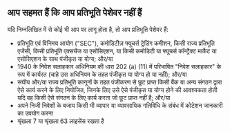 ## आप सहमत हैं कि आप प्रतिभूति पेशेवर नहीं हैं

यदि निम्नलिखित में से कोई भी आप पर लागू होता है, तो आप प्रतिभूति पेशेवर हैं:
- प्रतिभूति एवं विनिमय आयोग ("SEC"), कमोडिटीज़ फ्यूचर्स ट्रेडिंग कमीशन, किसी राज्य प्रतिभूति एजेंसी, किसी प्रतिभूति एक्सचेंज या एसोसिएशन, या किसी कमोडिटी या फ्यूचर्स कॉन्ट्रैक्ट मार्केट या एसोसिएशन के साथ पंजीकृत या योग्य; और/या
- 1940 के निवेश सलाहकार अधिनियम की धारा 202 (a) (11) में परिभाषित "निवेश सलाहकार" के रूप में कार्यरत (चाहे उस अधिनियम के तहत पंजीकृत या योग्य हो या नहीं); और/या
- संघीय और/या राज्य प्रतिभूति कानूनों के तहत पंजीकरण से छूट प्राप्त किसी बैंक या अन्य संगठन द्वारा ऐसे कार्य करने के लिए नियोजित, जिनके लिए उसे ऐसे पंजीकृत या योग्य होने की आवश्यकता होती यदि वह किसी ऐसे संगठन के लिए कार्य करता जो छूट प्राप्त नहीं है; और/या
- अपने निजी निवेशों के बजाय किसी भी व्यापार या व्यावसायिक गतिविधि के संबंध में कोटेशन जानकारी का उपयोग करना
- श्रृंखला 7 या श्रृंखला 63 लाइसेंस रखता है
